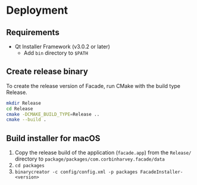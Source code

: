 # Deployment

## Requirements
- Qt Installer Framework (v3.0.2 or later)
    - Add `bin` directory to `$PATH`

## Create release binary
To create the release version of Facade, run CMake with the build type Release.

```sh
mkdir Release
cd Release
cmake -DCMAKE_BUILD_TYPE=Release ..
cmake --build .
```

## Build installer for macOS
1. Copy the release build of the application (`facade.app`) from the `Release/` directory to `package/packages/com.corbinharvey.facade/data`
1. `cd packages`
1. `binarycreator -c config/config.xml -p packages FacadeInstaller-<version>`
